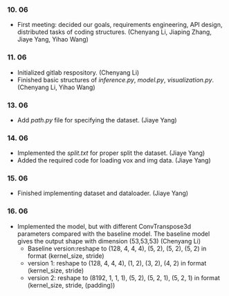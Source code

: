 ### 10. 06

- First meeting: decided our goals, requirements engineering, API design, distributed tasks of coding structures. (Chenyang Li, Jiaping Zhang, Jiaye Yang, Yihao Wang)

### 11. 06

- Initialized gitlab respository. (Chenyang Li)
- Finished basic structures of *inference.py*, *model.py*, *visualization.py*. (Chenyang Li, Yihao Wang)

### 13. 06

- Add *path.py* file for specifying the dataset. (Jiaye Yang)

### 14. 06

- Implemented the *split.txt* for proper split the dataset. (Jiaye Yang)
- Added the required code for loading vox and img data. (Jiaye Yang)

### 15. 06

- Finished implementing dataset and dataloader. (Jiaye Yang)

### 16. 06

- Implemented the model, but with different ConvTranspose3d parameters compared with the baseline model. The baseline model gives the output shape with dimension (53,53,53) (Chenyang Li)
  - Baseline version:reshape to (128, 4, 4, 4), (5, 2), (5, 2), (5, 2) in format (kernel_size, stride)
  - version 1: reshape to (128, 4, 4, 4), (1, 2), (3, 2), (4, 2) in format (kernel_size, stride)
  - version 2: reshape to (8192, 1, 1, 1), (5, 2), (5, 2, 1), (5, 2, 1) in format (kernel_size, stride, (padding))
